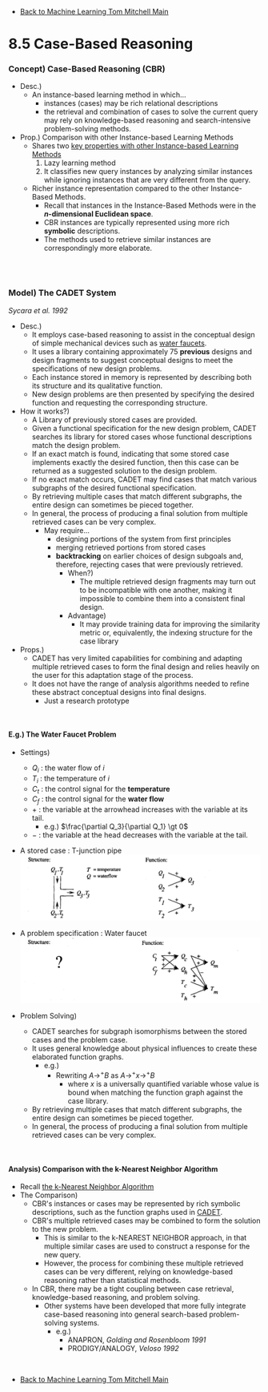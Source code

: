 * [Back to Machine Learning Tom Mitchell Main](../../main.md)

# 8.5 Case-Based Reasoning

### Concept) Case-Based Reasoning (CBR)
- Desc.)
  - An instance-based learning method in which... 
    - instances (cases) may be rich relational descriptions 
    - the retrieval and combination of cases to solve the current query may rely on knowledge-based reasoning and search-intensive problem-solving methods.
- Prop.) Comparison with other Instance-based Learning Methods
  - Shares two [key properties with other Instance-based Learning Methods](../02/note.md#prop-three-key-props-of-instance-based-methods)
    1. Lazy learning method
    2. It classifies new query instances by analyzing similar instances while ignoring instances that are very different from the query.
  - Richer instance representation compared to the other Instance-Based Methods.
    - Recall that instances in the Instance-Based Methods were in the **$n$-dimensional Euclidean space**.
    - CBR instances are typically represented using more rich **symbolic** descriptions.
    - The methods used to retrieve similar instances are correspondingly more elaborate.

<br><br>

### Model) The CADET System
*Sycara et al. 1992*
- Desc.)
  - It employs case-based reasoning to assist in the conceptual design of simple mechanical devices such as [water faucets](#eg-the-water-faucet-problem).
  - It uses a library containing approximately 75 **previous** designs and design fragments to suggest conceptual designs to meet the specifications of new design problems.
  - Each instance stored in memory is represented by describing both its structure and its qualitative function.
  - New design problems are then presented by specifying the desired function and requesting the corresponding structure.
- How it works?)
  - A Library of previously stored cases are provided.
  - Given a functional specification for the new design problem, CADET searches its library for stored cases whose functional descriptions match the design problem.
  - If an exact match is found, indicating that some stored case implements exactly the desired function, then this case can be returned as a suggested solution to the design problem. 
  - If no exact match occurs, CADET may find cases that match various subgraphs of the desired functional specification.
  - By retrieving multiple cases that match different subgraphs, the entire design can sometimes be pieced together.
  - In general, the process of producing a final solution from multiple retrieved cases can be very complex.
    - May require...
      - designing portions of the system from first principles
      - merging retrieved portions from stored cases
      - **backtracking** on earlier choices of design subgoals and, therefore, rejecting cases that were previously retrieved.
        - When?)
          - The multiple retrieved design fragments may turn out to be incompatible with one another, making it impossible to combine them into a consistent final design.
        - Advantage)
          - It may provide training data for improving the similarity metric or, equivalently, the indexing structure for the case library
- Props.)
  - CADET has very limited capabilities for combining and adapting multiple retrieved cases to form the final design and relies heavily on the user for this adaptation stage of the process.
  - It does not have the range of analysis algorithms needed to refine these abstract conceptual designs into final designs.
    - Just a research prototype

<br>

#### E.g.) The Water Faucet Problem
- Settings)
  - $Q_i$ : the water flow of $i$
  - $T_i$ : the temperature of $i$
  - $C_t$ : the control signal for the **temperature**
  - $C_f$ : the control signal for the **water flow**
  - $+$ : the variable at the arrowhead increases with the variable at its tail.
    - e.g.) $\frac{\partial Q_3}{\partial Q_1} \gt 0$
  - $-$ : the variable at the head decreases with the variable at the tail.

- A stored case : T-junction pipe   
  ![](images/001.png)    
- A problem specification : Water faucet   
  ![](images/002.png)    

- Problem Solving)
  - CADET searches for subgraph isomorphisms between the stored cases and the problem case.
  - It uses general knowledge about physical influences to create these elaborated function graphs.
    - e.g.)
      - Rewriting $A \rightarrow^{+} B$ as $A \rightarrow^{+} x \rightarrow^{+} B$
        - where $x$ is a universally quantified variable whose value is bound when matching the function graph against the case library.
  - By retrieving multiple cases that match different subgraphs, the entire design can sometimes be pieced together.
  - In general, the process of producing a final solution from multiple retrieved cases can be very complex.

<br>

#### Analysis) Comparison with the k-Nearest Neighbor Algorithm
- Recall [the k-Nearest Neighbor Algorithm](../02/note.md#82-k-nearest-neighbor-learning)
- The Comparison)
  - CBR's instances or cases may be represented by rich symbolic descriptions, such as the function graphs used in [CADET](#model-the-cadet-system).
  - CBR's multiple retrieved cases may be combined to form the solution to the new problem. 
    - This is similar to the k-NEAREST NEIGHBOR approach, in that multiple similar cases are used to construct a response for the new query. 
    - However, the process for combining these multiple retrieved cases can be very different, relying on knowledge-based reasoning rather than statistical methods.
  - In CBR, there may be a tight coupling between case retrieval, knowledge-based reasoning, and problem solving.
    - Other systems have been developed that more fully integrate case-based reasoning into general search-based problem-solving systems. 
      - e.g.)
        - ANAPRON, *Golding and Rosenbloom 1991*
        - PRODIGY/ANALOGY, *Veloso 1992*

<br>

* [Back to Machine Learning Tom Mitchell Main](../../main.md)